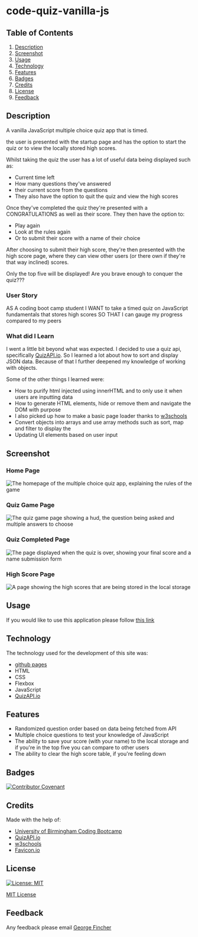 # code-quiz-vanilla-js

## Table of Contents

1. [Description](#description)
2. [Screenshot](#screenshot)
3. [Usage](#usage)
4. [Technology](#technology)
5. [Features](#features)
6. [Badges](#badges)
7. [Credits](#credits)
8. [License](#license)
9. [Feedback](#feedback)

## Description

A vanilla JavaScript multiple choice quiz app that is timed.

the user is presented with the startup page and has the option to start the quiz or to view the locally stored high scores.

Whilst taking the quiz the user has a lot of useful data being displayed such as:

- Current time left
- How many questions they've answered
- their current score from the questions
- They also have the option to quit the quiz and view the high scores

Once they've completed the quiz they're presented with a CONGRATULATIONS as well as their score. They then have the option to:

- Play again
- Look at the rules again
- Or to submit their score with a name of their choice

After choosing to submit their high score, they're then presented with the high score page, where they can view other users (or there own if they're that way inclined) scores.

Only the top five will be displayed! Are you brave enough to conquer the quiz???

### User Story

AS A coding boot camp student
I WANT to take a timed quiz on JavaScript fundamentals that stores high scores
SO THAT I can gauge my progress compared to my peers

### What did I Learn

I went a little bit beyond what was expected. I decided to use a quiz api, specifically [QuizAPI.io](https://quizapi.io/). So I learned a lot about how to sort and display JSON data. Because of that I further deepened my knowledge of working with objects.

Some of the other things I learned were:

- How to purify html injected using innerHTML and to only use it when users are inputting data
- How to generate HTML elements, hide or remove them and navigate the DOM with purpose
- I also picked up how to make a basic page loader thanks to [w3schools](https://www.w3schools.com/howto/howto_css_loader.asp)
- Convert objects into arrays and use array methods such as sort, map and filter to display the
- Updating UI elements based on user input

## Screenshot

### Home Page

![The homepage of the multiple choice quiz app, explaining the rules of the game](assets/README-imgs/quiz-intro-page-screenshot.png)

### Quiz Game Page

![The quiz game page showing a hud, the question being asked and multiple answers to choose](assets/README-imgs/quiz-game-page-screenshot.png)

### Quiz Completed Page

![The page displayed when the quiz is over, showing your final score and a name submission form](assets/README-imgs/quiz-completed-page-screenshot.png)

### High Score Page

![A page showing the high scores that are being stored in the local storage](assets/README-imgs/high-score-page-screenshot.png)

## Usage

If you would like to use this application please follow [this link]()

## Technology

The technology used for the development of this site was:

- [github pages](https://pages.github.com/)
- HTML
- CSS
- Flexbox
- JavaScript
- [QuizAPI.io](https://quizapi.io/)

## Features

- Randomized question order based on data being fetched from API
- Multiple choice questions to test your knowledge of JavaScript
- The ability to save your score (with your name) to the local storage and if you're in the top five you can compare to other users
- The ability to clear the high score table, if you're feeling down

## Badges

[![Contributor Covenant](https://img.shields.io/badge/Contributor%20Covenant-2.1-4baaaa.svg)](code_of_conduct.md)

## Credits

Made with the help of:

- [University of Birmingham Coding Bootcamp](https://www.birmingham.ac.uk/postgraduate/courses/cpd/coding-boot-camp.aspx)
- [QuizAPI.io](https://quizapi.io/)
- [w3schools](https://www.w3schools.com/howto/howto_css_loader.asp)
- [Favicon.io](https://favicon.io/)

## License

[![License: MIT](https://img.shields.io/badge/License-MIT-yellow.svg)](https://opensource.org/licenses/MIT)

[MIT License](/LICENSE)

## Feedback

Any feedback please email [George Fincher](mailto:finchergeorge1@gmail.com)
